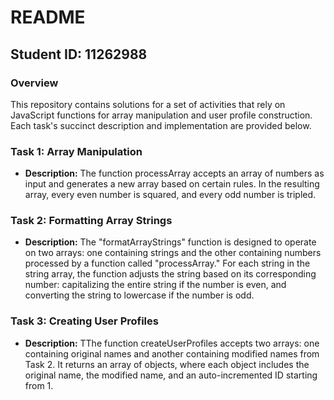 # README

## Student ID: 11262988

### Overview

This repository contains solutions for a set of activities that rely on JavaScript functions for array manipulation and user profile construction. Each task's succinct description and implementation are provided below.

### Task 1: Array Manipulation

- **Description:**  The function processArray accepts an array of numbers as input and generates a new array based on certain rules. In the resulting array, every even number is squared, and every odd number is tripled.

### Task 2: Formatting Array Strings

- **Description:** The "formatArrayStrings" function is designed to operate on two arrays: one containing strings and the other containing numbers processed by a function called "processArray." For each string in the string array, the function adjusts the string based on its corresponding number: capitalizing the entire string if the number is even, and converting the string to lowercase if the number is odd.


### Task 3: Creating User Profiles

- **Description:** TThe function createUserProfiles accepts two arrays: one containing original names and another containing modified names from Task 2. It returns an array of objects, where each object includes the original name, the modified name, and an auto-incremented ID starting from 1.
